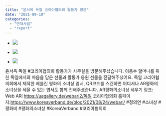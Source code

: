 ```yaml
---
title: "윤서옥 독일 코리아협의회 활동가 방문"
date: "2021-09-10"
categories: 
  - "연대사업"
  - "report"
---
```


- ![](https://r2.womenandwar.net/2021/09/photo_2021-09-10_11-24-22-461x1024.jpg)
    
- ![](https://r2.womenandwar.net/2021/09/photo_2021-09-10_11-02-25-1024x577.jpg)
    
- ![](https://r2.womenandwar.net/2021/09/photo_2021-09-10_11-02-23.jpg)
    

윤서옥 독일 #코리아협의회 활동가가 사무실을 방문해주셨습니다. 이용수 할머니를 위한 독일에서의 마음을 담은 선물과 활동가 응원 선물을 전달해주셨어요. 독일 코리아협의회에서 제작한 베를린 평화의 소녀상 엽서, QR코드를 스캔하면 어디서나 AR평화의 소녀상을 세울 수 있는 엽서도 함께 전해주셨습니다. AR평화의소녀상 세우기 링크: Web ARi https://uagallery.de/webari2/독일 코리아협의회 홈페이지:https://www.koreaverband.de/blog/2021/08/24/webari/ #정의연 #소녀상 #평화비 #평화의소녀상 #KoreaVerband #코리아협의회
